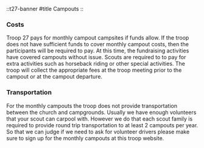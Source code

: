 
::t27-banner
#title
Campouts
::

### Costs

Troop 27 pays for monthly campout campsites if funds allow. If the troop does not have sufficient funds to cover monthly campout costs, then the participants will be required to pay. At this time, the fundraising activities have covered campouts without issue. Scouts are required to to pay for extra activities such as horseback riding or other special activities. The troop will collect the appropriate fees at the troop meeting prior to the campout or at the campout departure.   

### Transportation

For the monthly campouts the troop does not provide transportation between the church and campgrounds.  Usually we have enough volunteers that your scout can carpool with.  However we do that each scout family is required to provide round trip transportation to at least 2 campouts per year.  So that we can judge if we need to ask for volunteer drivers please make sure to sign up for the monthly campouts at this troop website.
